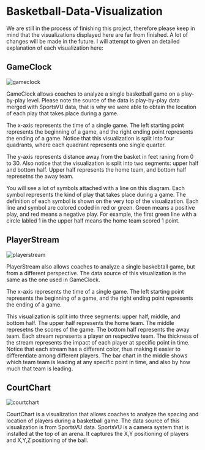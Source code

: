 # Basketball-Data-Visualization
We are still in the process of finishing this project, therefore please keep in mind that the visualizations displayed here are far from finished. A lot of changes will be made in the future. I will attempt to given an detailed explanation of each visualization here: 


## GameClock
![gameclock](https://cloud.githubusercontent.com/assets/25786510/24466719/6bf51d86-14e4-11e7-8cde-3dcbf2cc13ad.png)


GameClock allows coaches to analyze a single basketball game on a play-by-play level. Please note the source of the data is play-by-play     data merged with SportsVU data, that is why we were able to obtain the location of each play that takes place during a game.

The x-axis represents the time of a single game. The left starting point represents the beginning of a game, and the right ending point represents the ending of a game. Notice that this visualization is split into four quadrants, where each quadrant represents one single quarter. 

The y-axis represents distance away from the basket in feet raning from 0 to 30. Also notice that the visualization is split into two segments: upper half and bottom half. Upper half represents the home team, and bottom half represetns the away team. 

You will see a lot of symbols attached with a line on this diagram. Each symbol represents the kind of play that takes place during a game. The definition of each symbol is shown on the very top of the visualization. Each line and symbol are colored coded in red or green. Green means a positive play, and red means a negative play. For example, the first green line with a circle labled 1 in the upper half means the home team scored 1 point. 

## PlayerStream
![playerstream](https://cloud.githubusercontent.com/assets/25786510/24466792/b5cf291a-14e4-11e7-94f1-5f158281b06f.png) 


PlayerStream also allows coaches to analyze a single baskebtall game, but from a different perspective. The data source of this visualization is the same as the one used in GameClock.
  
The x-axis represents the time of a single game. The left starting point represents the beginning of a game, and the right ending point represents the ending of a game.
  
This visualization is split into three segments: upper half, middle, and bottom half. The upper half represents the home team. The middle represetns the scores of the game. The bottom half represents the away team. Each stream represents a player on respective team. The thickness of the stream represents the impact of each player at specific point in time. Notice that each stream has a different color, thus making it easier to differentiate among different players. The bar chart in the middle shows which team team is leading at any specific point in time, and also by how much that team is leading.

## CourtChart
![courtchart](https://cloud.githubusercontent.com/assets/25786510/24585530/4700f080-17bf-11e7-96a5-03facabd4fcc.png)

CourtChart is a visualization that allows coaches to analyze the spacing and location of players during a basketball game. The data source of this visualization is from SportsVU data. SportsVU is a camera system that is installed at the top of an arena. It captures the X,Y positioning of players and X,Y,Z positioning of the ball. 


